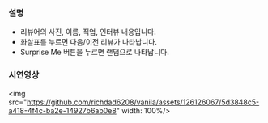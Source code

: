 ### 설명

- 리뷰어의 사진, 이름, 직업, 인터뷰 내용입니다.
- 화살표를 누르면 다음/이전 리뷰가 나타납니다.
- Surprise Me 버튼을 누르면 랜덤으로 나타납니다.

### 시연영상
<img src="https://github.com/richdad6208/vanila/assets/126126067/5d3848c5-a418-4f4c-ba2e-14927b6ab0e8" width: 100%/>
